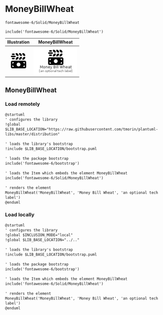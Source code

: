 # MoneyBillWheat


```text
fontawesome-6/Solid/MoneyBillWheat
```

```text
include('fontawesome-6/Solid/MoneyBillWheat')
```



| Illustration | MoneyBillWheat |
| :---: | :---: |
| ![illustration for Illustration](../../fontawesome-6/Solid/MoneyBillWheat.png) | ![illustration for MoneyBillWheat](../../fontawesome-6/Solid/MoneyBillWheat.Local.png) |




## MoneyBillWheat

### Load remotely
```plantuml
@startuml
' configures the library
!global $LIB_BASE_LOCATION="https://raw.githubusercontent.com/tmorin/plantuml-libs/master/distribution"

' loads the library's bootstrap
!include $LIB_BASE_LOCATION/bootstrap.puml

' loads the package bootstrap
include('fontawesome-6/bootstrap')

' loads the Item which embeds the element MoneyBillWheat
include('fontawesome-6/Solid/MoneyBillWheat')

' renders the element
MoneyBillWheat('MoneyBillWheat', 'Money Bill Wheat', 'an optional tech label')
@enduml
```

### Load locally
```plantuml
@startuml
' configures the library
!global $INCLUSION_MODE="local"
!global $LIB_BASE_LOCATION="../.."

' loads the library's bootstrap
!include $LIB_BASE_LOCATION/bootstrap.puml

' loads the package bootstrap
include('fontawesome-6/bootstrap')

' loads the Item which embeds the element MoneyBillWheat
include('fontawesome-6/Solid/MoneyBillWheat')

' renders the element
MoneyBillWheat('MoneyBillWheat', 'Money Bill Wheat', 'an optional tech label')
@enduml
```

